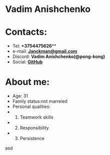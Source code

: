 # Vadim Anishchenko
# Contacts:
* Tel: **+3754475626****
* e-mail: **Janckman@gmail.com**
* Discord: **Vadim Anishchenko(@pong-kong)**
* Social: **[GitHub](https://github.com/Pong-Kong)**

# About me:

* Age: 31
* Family status:not marreied 
* Personal qualities:
 * 1. Teamwork skills
 * 2. Responsibility
 * 3. Persistence

asd
